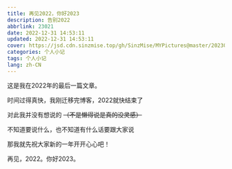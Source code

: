 ```yaml
---
title: 再见2022，你好2023
description: 告别2022
abbrlink: 23021
date: 2022-12-31 14:53:11
updated: 2022-12-31 14:53:11
cover: https://jsd.cdn.sinzmise.top/gh/SinzMise/MYPictures@master/20230104/Goodbye2022.21ppwx94kqf4.webp
categories: 个人小记
tags: 个人小记
lang: zh-CN
---
```


这是我在2022年的最后一篇文章。

时间过得真快，我刚迁移完博客，2022就快结束了

对此我并没有想说的 ~~（不是懒得说是真的没灵感）~~

不知道要说什么，也不知道有什么话要跟大家说

那我就先祝大家新的一年开开心心吧！

再见，2022。你好2023。